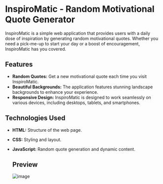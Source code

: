 
# InspiroMatic - Random Motivational Quote Generator

InspiroMatic is a simple web application that provides users with a daily dose of inspiration by generating random motivational quotes. Whether you need a pick-me-up to start your day or a boost of encouragement, InspiroMatic has you covered.

## Features

- **Random Quotes:** Get a new motivational quote each time you visit InspiroMatic.
- **Beautiful Backgrounds:** The application features stunning landscape backgrounds to enhance your experience.
- **Responsive Design:** InspiroMatic is designed to work seamlessly on various devices, including desktops, tablets, and smartphones.

## Technologies Used

- **HTML:** Structure of the web page.
- **CSS:** Styling and layout.
- **JavaScript:** Random quote generation and dynamic content.

  ## Preview

  ![image](https://github.com/RidhikaJoshi/InspiroMatic/assets/92508014/4aaa623f-524d-4a32-a318-1d508b4c7e13)
